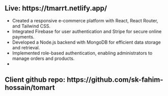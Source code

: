 <h2>Live: https://tmarrt.netlify.app/</h2>
<ul>
       <li>Created a responsive e-commerce platform with React, React Router, and 
       Tailwind CSS.</li>
       <li>Integrated Firebase for user authentication and Stripe for secure online payments.</li>
       <li>Developed a Node.js backend with MongoDB for efficient data storage and retrieval.</li>
       <li>Implemented role-based authentication, enabling administrators to manage orders and products.</li>
       <li></li>
</ul>




<h2>Client github repo: https://github.com/sk-fahim-hossain/tomart </h2>
